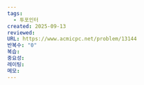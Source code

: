 ```yaml
---
tags:
  - 투포인터
created: 2025-09-13
reviewed:
URL: https://www.acmicpc.net/problem/13144
반복수: "0"
복습:
중요성:
레이팅:
메모:
---
```

